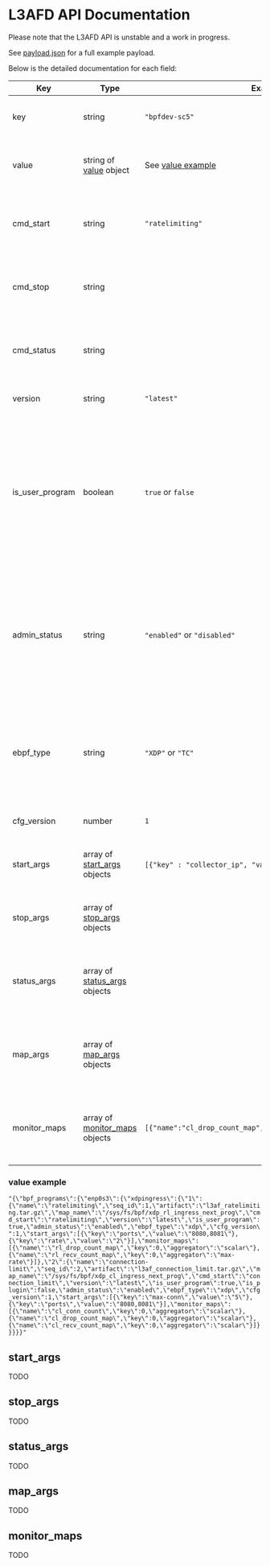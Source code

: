 # L3AFD API Documentation

Please note that the L3AFD API is unstable and a work in progress.

See [payload.json](https://github.com/l3af-project/l3af-arch/blob/main/dev_environment/cfg/payload.json) for a full example payload.

Below is the detailed documentation for each field:

|Key|Type|Example|Description|
|--- |--- |--- |--- |
|key|string|`"bpfdev-sc5"`|Name of host running L3AFD|
|value|string of [value](#value) object|See [value example](#value-example)|Which eBPF programs to run and how to run them| ## value |Key|Type|Example|Description| |--- |--- |--- |--- | |name|string|ratelimiting|Name of the eBPF Program| |seq_id|number|`1`|Position of the eBPF program in the chain, 1 represents the first program in the chain| |artifact|string|`"l3af_ratelimiting.tar.gz"`|User code binary and eBPF byte code in tar.gz format.| |map_name|string|`"/sys/fs/bpf/ep1_next_prog_array"`|Chaining program map in the file system with path|
|cmd_start|string|`"ratelimiting"`|User program name to start the eBPF program|
|cmd_stop|string||User program name to stop the eBPF program|
|cmd_status|string||User program name to status the eBPF program|
|version|string|`"latest"`|The version of the eBPF Program|
|is_user_program|boolean|`true` or `false`|The true means the user program is running beyond the eBPF attach/link, false means the user program stops after the eBPF program is attached.|
|admin_status|string|`"enabled"` or `"disabled"`|This represents the program status. `"enabled"` means to be started if not running.  "disabled"` means to be stopped if running|
|ebpf_type|string|`"XDP"` or `"TC"`|Type of eBPF program. Currently only XDP and TC network programs are supported.|
|cfg_version|number|`1`|Payload version number|
|start_args|array of [start_args](#start_args) objects|`[{"key" : "collector_ip", "value":"10.10.10.2"}`]|Argument list passed while starting the KF|
|stop_args|array of [stop_args](#stop_args) objects||Argument list passed while stopping the KF|
|status_args|array of [status_args](#status_args) objects||Argument list passed while checking the running status of the KF|
|map_args|array of [map_args](#map_args) objects||eBPF map to be updated with the value passed in the config|
|monitor_maps|array of [monitor_maps](#monitor_maps) objects|`[{"name":"cl_drop_count_map","key":0,"aggregator":"scalar"}]`|List of eBPF map names, index and aggregator function(i.e. scalar,max-rate)|

### value example

`"{\"bpf_programs\":{\"enp0s3\":{\"xdpingress\":{\"1\":{\"name\":\"ratelimiting\",\"seq_id\":1,\"artifact\":\"l3af_ratelimiting.tar.gz\",\"map_name\":\"/sys/fs/bpf/xdp_rl_ingress_next_prog\",\"cmd_start\":\"ratelimiting\",\"version\":\"latest\",\"is_user_program\":true,\"admin_status\":\"enabled\",\"ebpf_type\":\"xdp\",\"cfg_version\":1,\"start_args\":[{\"key\":\"ports\",\"value\":\"8080,8081\"},{\"key\":\"rate\",\"value\":\"2\"}],\"monitor_maps\":[{\"name\":\"rl_drop_count_map\",\"key\":0,\"aggregator\":\"scalar\"},{\"name\":\"rl_recv_count_map\",\"key\":0,\"aggregator\":\"max-rate\"}]},\"2\":{\"name\":\"connection-limit\",\"seq_id\":2,\"artifact\":\"l3af_connection_limit.tar.gz\",\"map_name\":\"/sys/fs/bpf/xdp_cl_ingress_next_prog\",\"cmd_start\":\"connection_limit\",\"version\":\"latest\",\"is_user_program\":true,\"is_plugin\":false,\"admin_status\":\"enabled\",\"ebpf_type\":\"xdp\",\"cfg_version\":1,\"start_args\":[{\"key\":\"max-conn\",\"value\":\"5\"},{\"key\":\"ports\",\"value\":\"8080,8081\"}],\"monitor_maps\":[{\"name\":\"cl_conn_count\",\"key\":0,\"aggregator\":\"scalar\"},{\"name\":\"cl_drop_count_map\",\"key\":0,\"aggregator\":\"scalar\"},{\"name\":\"cl_recv_count_map\",\"key\":0,\"aggregator\":\"scalar\"}]}}}}}"`

## start_args

TODO

## stop_args

TODO

## status_args

TODO

## map_args

TODO

## monitor_maps

TODO
